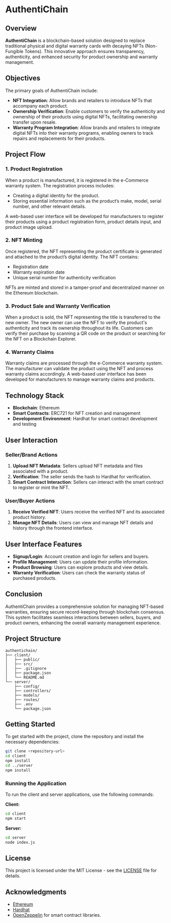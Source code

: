 # AuthentiChain

## Overview

**AuthentiChain** is a blockchain-based solution designed to replace traditional physical and digital warranty cards with decaying NFTs (Non-Fungible Tokens). This innovative approach ensures transparency, authenticity, and enhanced security for product ownership and warranty management.

## Objectives

The primary goals of AuthentiChain include:

- **NFT Integration**: Allow brands and retailers to introduce NFTs that accompany each product.
- **Ownership Verification**: Enable customers to verify the authenticity and ownership of their products using digital NFTs, facilitating ownership transfer upon resale.
- **Warranty Program Integration**: Allow brands and retailers to integrate digital NFTs into their warranty programs, enabling owners to track repairs and replacements for their products.

## Project Flow

### 1. Product Registration

When a product is manufactured, it is registered in the e-Commerce warranty system. The registration process includes:

- Creating a digital identity for the product.
- Storing essential information such as the product’s make, model, serial number, and other relevant details.

A web-based user interface will be developed for manufacturers to register their products using a product registration form, product details input, and product image upload.

### 2. NFT Minting

Once registered, the NFT representing the product certificate is generated and attached to the product’s digital identity. The NFT contains:

- Registration date
- Warranty expiration date
- Unique serial number for authenticity verification

NFTs are minted and stored in a tamper-proof and decentralized manner on the Ethereum blockchain.

### 3. Product Sale and Warranty Verification

When a product is sold, the NFT representing the title is transferred to the new owner. The new owner can use the NFT to verify the product's authenticity and track its ownership throughout its life. Customers can verify their purchase by scanning a QR code on the product or searching for the NFT on a Blockchain Explorer.

### 4. Warranty Claims

Warranty claims are processed through the e-Commerce warranty system. The manufacturer can validate the product using the NFT and process warranty claims accordingly. A web-based user interface has been developed for manufacturers to manage warranty claims and products.

## Technology Stack

- **Blockchain**: Ethereum
- **Smart Contracts**: ERC721 for NFT creation and management
- **Development Environment**: Hardhat for smart contract development and testing

## User Interaction

### Seller/Brand Actions

1. **Upload NFT Metadata**: Sellers upload NFT metadata and files associated with a product.
2. **Verification**: The seller sends the hash to Hardhat for verification.
3. **Smart Contract Interaction**: Sellers can interact with the smart contract to register or mint the NFT.

### User/Buyer Actions

1. **Receive Verified NFT**: Users receive the verified NFT and its associated product history.
2. **Manage NFT Details**: Users can view and manage NFT details and history through the frontend interface.

## User Interface Features

- **Signup/Login**: Account creation and login for sellers and buyers.
- **Profile Management**: Users can update their profile information.
- **Product Browsing**: Users can explore products and view details.
- **Warranty Verification**: Users can check the warranty status of purchased products.

## Conclusion

AuthentiChain provides a comprehensive solution for managing NFT-based warranties, ensuring secure record-keeping through blockchain consensus. This system facilitates seamless interactions between sellers, buyers, and product owners, enhancing the overall warranty management experience.

## Project Structure

```
authentichain/
├── client/
│   ├── public/
│   ├── src/
│   ├── .gitignore
│   ├── package.json
│   └── README.md
└── server/
    ├── config/
    ├── controllers/
    ├── models/
    ├── routes/
    ├── .env
    └── package.json
```

## Getting Started

To get started with the project, clone the repository and install the necessary dependencies:

```bash
git clone <repository-url>
cd client
npm install
cd ../server
npm install
```

### Running the Application

To run the client and server applications, use the following commands:

**Client:**
```bash
cd client
npm start
```

**Server:**
```bash
cd server
node index.js
```

## License

This project is licensed under the MIT License - see the [LICENSE](LICENSE) file for details.

## Acknowledgments

- [Ethereum](https://ethereum.org/)
- [Hardhat](https://hardhat.org/)
- [OpenZeppelin](https://openzeppelin.com/) for smart contract libraries.
